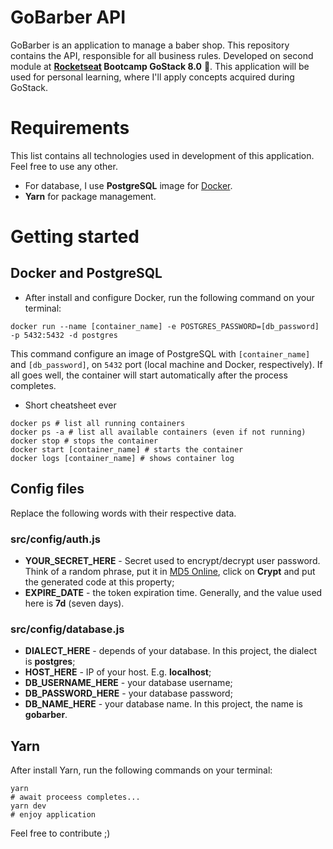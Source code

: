 # GoBarber API

GoBarber is an application to manage a baber shop. This repository contains the API, responsible for all business rules.
Developed on second module at **[Rocketseat](https://rocketseat.com.br/) Bootcamp GoStack 8.0** :rocket:.
This application will be used for personal learning, where I'll apply concepts acquired during GoStack.

# Requirements
This list contains all technologies used in development of this application. Feel free to use any other.
- For database, I use **PostgreSQL** image for [Docker](https://docs.docker.com/install/).
- **Yarn** for package management.

# Getting started
## Docker and PostgreSQL
- After install and configure Docker, run the following command on your terminal:

```
docker run --name [container_name] -e POSTGRES_PASSWORD=[db_password] -p 5432:5432 -d postgres
```

This command configure an image of PostgreSQL with `[container_name]` and `[db_password]`, on `5432` port (local machine and Docker, respectively). If all goes well, the container will start automatically after the process completes.

- Short cheatsheet ever
```shell
docker ps # list all running containers
docker ps -a # list all available containers (even if not running)
docker stop # stops the container
docker start [container_name] # starts the container
docker logs [container_name] # shows container log
```

## Config files
Replace the following words with their respective data.

### src/config/auth.js
- **YOUR_SECRET_HERE** - Secret used to encrypt/decrypt user password. Think of a random phrase, put it in [MD5 Online](https://www.md5online.org/), click on **Crypt** and put the generated code at this property;
- **EXPIRE_DATE** - the token expiration time. Generally, and the value used here is **7d** (seven days).

### src/config/database.js

- **DIALECT_HERE** - depends of your database. In this project, the dialect is **postgres**;
- **HOST_HERE** - IP of your host. E.g. **localhost**;
- **DB_USERNAME_HERE** - your database username;
- **DB_PASSWORD_HERE** - your database password;
- **DB_NAME_HERE** - your database name. In this project, the name is **gobarber**.

## Yarn
After install Yarn, run the following commands on your terminal:
```
yarn
# await proceess completes...
yarn dev
# enjoy application
```

Feel free to contribute ;)
